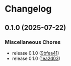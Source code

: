 # Changelog

## 0.1.0 (2025-07-22)


### Miscellaneous Chores

* release 0.1.0 ([9bfea41](https://github.com/KyleM1110/KyleM1110.github.io/commit/9bfea4182207101442b8925b2af4f27a100baa1a))
* release 0.1.0 ([1ea2d03](https://github.com/KyleM1110/KyleM1110.github.io/commit/1ea2d0341e90d9b7f5f4b09331f46662f477efac))
